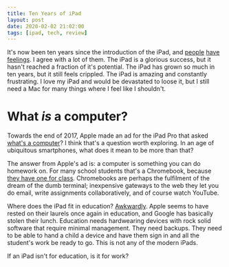 ```yaml
---
title: Ten Years of iPad
layout: post
date: 2020-02-02 21:02:00
tags: [ipad, tech, review]
---
```


It's now been ten years since the introduction of the iPad, and [people]() [have]() [feelings](). I agree with a lot of them. The iPad is a glorious success, but it hasn't reached a fraction of it's potential. The iPad has grown so much in ten years, but it still feels crippled. The iPad is amazing and constantly frustrating. I love my iPad and would be devastated to loose it, but I still need a Mac for many things where I feel like I shouldn't.

# What _is_ a computer?

Towards the end of 2017, Apple made an ad for the iPad Pro that asked [what's a computer](https://ww.9to5mac.com/9:jQA0lQV6Uh85mP81kFOsUvWekB8hVMN3UiNgUiN2U2ufHFZclQSeUGmxHGAiUFNcH29clQE0IGRcHFZe:ms0g)? I think that's a question worth exploring. In an age of ubiquitous smartphones, what does it mean to be more than that?

The answer from Apple's ad is: a computer is something you can do homework on. For many school students that's a Chromebook, because [they have one for class](https://www.education.act.gov.au/about-us/all-news-and-news-alerts/news-items/february-2019/chromebook-rollout-continues-into-2019). Chromebooks are perhaps the fulfilment of the dream of the dumb terminal; inexpensive gateways to the web they let you do email, write assignments collaboratively, and of course watch YouTube.

Where does the iPad fit in education? [Awkwardly](https://www.speirs.org/blog/2019/7/27/on-switching-from-ipad-to-chromebook-in-school). Apple seems to have rested on their laurels once again in education, and Google has basically stolen their lunch. Education needs hardwearing devices with rock solid software that require minimal management. They need backups. They need to be able to hand a child a device and have them sign in and all the student's work be ready to go. This is not any of the modern iPads.

If an iPad isn't for education, is it for work? 
